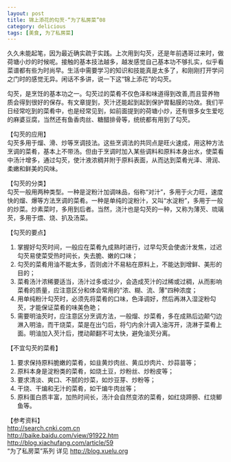 ```yaml
---  
layout: post
title: 锦上添花的勾芡-“为了私房菜”08
category: delicious
tags: [美食, 为了私房菜] 
---
```


久久未能起笔，因为最近确实疏于实践。上次用到勾芡，还是年前遇哥过来时，做荷塘小炒的时候呢。接触的基本技法越多，越发感觉自己基本功不够扎实，似乎看菜谱都有些为时尚早。生活中需要学习的知识和技能真是太多了，和刚刚打开学问之门时的感觉无异。闲话不多讲，说一下这“锦上添花”的勾芡。


勾芡，是烹饪的基本功之一。勾芡过的菜肴不仅色泽和味道得到改善,而且营养物质会得到很好的保存。有文章提到，芡汁还能起到起到保护胃黏膜的功效。我们平日经常吃到的菜肴中，也是经常见到，如前面提到的荷塘小炒，还有很多女生爱吃的麻婆豆腐，当然还有鱼香肉丝、糖醋排骨等，统统都有用到了勾芡。

【勾芡的应用】  
勾芡多用于熘、滑、炒等烹调技法。这些烹调法的共同点是旺火速成，用这种方法烹调的菜肴，基本上不带汤。但由于烹调时加入某些调料和原料本身出水，使菜看中汤汁增多，通过勾芡，使汁液浓稠并附于原料表面，从而达到菜肴光泽、滑润、柔嫩和鲜美的风味。  

【勾芡的分类】  
勾芡一般用两种类型。一种是淀粉汁加调味品，俗称“对汁”，多用于火力旺，速度快的熘、爆等方法烹调的菜肴。一种是单纯的淀粉汁，又叫“水淀粉”，多用于一般的炒菜。炒素菜时，多用到后者。当然，浇汁也是勾芡的一种，又称为薄芡、琉璃芡，多用于煨、烧、扒及汤菜。   

【勾芡的要点】   
1. 掌握好勾芡时间，一般应在菜肴九成熟时进行，过早勾芡会使卤汁发焦，过迟勾芡易使菜受热时间长，失去脆、嫩的口味；  
2. 勾芡的菜肴用油不能太多，否则卤汁不易粘在原料上，不能达到增鲜、美形的目的；  
3. 菜肴汤汁浓稀要适当，汤汁过多或过少，会造成芡汁的过稀或过稠，从而影响菜肴的质量，应注意区分和体会常用的"浓、糊、流、薄"四种浓度；  
4. 用单纯粉汁勾芡时，必须先将菜肴的口味，色泽调好，然后再淋入湿淀粉勾芡，才能保证菜肴的味美色艳；  
5. 需要明油芡时，应注意区分烹调方法，一般熘、炒菜肴，多在成熟后边颠勺边淋入明油，而干烧菜，菜是在出勺后，将勺内余汁调入油泻开，浇淋于菜肴上面。明油加入芡汁后，搅动颠翻不可太快，避免油芡分离。

【不宜勾芡的菜肴】  
1. 要求保持原料脆嫩的菜肴，如韭黄炒肉丝、黄瓜炒肉片、炒蒜苗等；  
2. 原料本身是淀粉类的菜肴，如烧土豆，炒粉丝、炒粉皮等；  
3. 要求清淡、爽口、不腻的炒菜，如炒豆芽、炒粉等；  
4. 干烧、干煸和无汁的菜肴，如干煸牛肉丝等；  
5. 原料蛋白质丰富，加热时间长，汤汁会自然变浓的菜肴，如红烧蹄膀、红烧鲫鱼等。 

【参考资料】  
<http://search.cnki.com.cn>  
<http://baike.baidu.com/view/91922.htm>  
<http://blog.xiachufang.com/article/59>  
“为了私房菜”系列 详见 <http://blog.xuelu.org>

